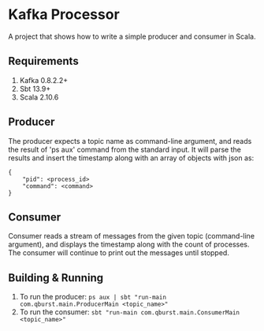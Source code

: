# Kafka Processor

A project that shows how to write a simple producer and consumer in Scala.

## Requirements
1. Kafka 0.8.2.2+
2. Sbt 13.9+
3. Scala 2.10.6

## Producer
The producer expects a topic name as command-line argument, and reads the result of 'ps aux'
command from the standard input.
It will parse the results and insert the timestamp along with an array of objects with json
as:
```
{
    "pid": <process_id>
    "command": <command>
}
```


## Consumer
Consumer reads a stream of messages from the given topic (command-line argument), and 
displays the timestamp along with the count of processes. The consumer will continue to
print out the messages until stopped.


## Building & Running
1. To run the producer:
    `
        ps aux | sbt "run-main com.qburst.main.ProducerMain <topic_name>"
    `
2.  To run the consumer:
    `
        sbt "run-main com.qburst.main.ConsumerMain <topic_name>"
    `   